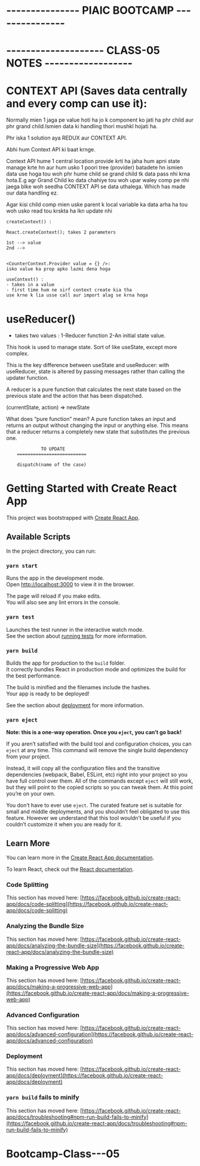 
# ---------------    PIAIC BOOTCAMP    ---------------
# --------------------  CLASS-05 NOTES  ------------------


CONTEXT API (Saves data centrally and every comp can use it):
============================================================

Normally mien 1 jaga pe value hoti ha jo k component ko jati ha phr child aur phr grand child.Ismien data ki handling thori mushkl hojati ha.

Phr iska 1 solution aya REDUX aur CONTEXT API.

Abhi hum Context API ki baat krnge.

Context API hume 1 central location provide krti ha jaha hum apni state manage krte hn aur hum usko 1 poori tree (provider) batadete hn ismien data use hoga tou woh phr hume child se grand child tk data pass nhi krna hota.E.g agr Grand Child ko data chahiye tou woh upar waley comp pe nhi jaega blke woh seedha CONTEXT API se data uthalega. Which has made our data handling ez.

Agar kisi child comp mien uske parent k local variable ka data arha ha tou woh usko read tou krskta ha lkn update nhi

	createContext() : 
	
	React.createContext(); takes 2 parameters 
	
	1st --> value
	2nd -->
	
	
	<CounterContext.Provider value = {} />:
	isko value ka prop apko lazmi dena hoga
	
	useContext() : 
	- takes in a value
	- first time hum ne sirf context create kia tha
	use krne k lia usse call aur import alag se krna hoga
	
	
useReducer()
==============================

- takes two values : 
 1-Reducer function
 2-An initial state value.

This hook is used to manage state. Sort of like useState, except more complex.

This is the key difference between useState and useReducer: with useReducer, state is altered by passing messages rather than calling the updater function.

A reducer is a pure function that calculates the next state based on the previous state and the action that has been dispatched.

(currentState, action) => newState

What does “pure function” mean? A pure function takes an input and returns an output without changing the input or anything else. This means that a reducer returns a completely new state that substitutes the previous one.
	
		
		         TO UPDATE
		==========================
		
		dispatch(name of the case)
	
	

# Getting Started with Create React App

This project was bootstrapped with [Create React App](https://github.com/facebook/create-react-app).

## Available Scripts

In the project directory, you can run:

### `yarn start`

Runs the app in the development mode.\
Open [http://localhost:3000](http://localhost:3000) to view it in the browser.

The page will reload if you make edits.\
You will also see any lint errors in the console.

### `yarn test`

Launches the test runner in the interactive watch mode.\
See the section about [running tests](https://facebook.github.io/create-react-app/docs/running-tests) for more information.

### `yarn build`

Builds the app for production to the `build` folder.\
It correctly bundles React in production mode and optimizes the build for the best performance.

The build is minified and the filenames include the hashes.\
Your app is ready to be deployed!

See the section about [deployment](https://facebook.github.io/create-react-app/docs/deployment) for more information.

### `yarn eject`

**Note: this is a one-way operation. Once you `eject`, you can’t go back!**

If you aren’t satisfied with the build tool and configuration choices, you can `eject` at any time. This command will remove the single build dependency from your project.

Instead, it will copy all the configuration files and the transitive dependencies (webpack, Babel, ESLint, etc) right into your project so you have full control over them. All of the commands except `eject` will still work, but they will point to the copied scripts so you can tweak them. At this point you’re on your own.

You don’t have to ever use `eject`. The curated feature set is suitable for small and middle deployments, and you shouldn’t feel obligated to use this feature. However we understand that this tool wouldn’t be useful if you couldn’t customize it when you are ready for it.

## Learn More

You can learn more in the [Create React App documentation](https://facebook.github.io/create-react-app/docs/getting-started).

To learn React, check out the [React documentation](https://reactjs.org/).

### Code Splitting

This section has moved here: [https://facebook.github.io/create-react-app/docs/code-splitting](https://facebook.github.io/create-react-app/docs/code-splitting)

### Analyzing the Bundle Size

This section has moved here: [https://facebook.github.io/create-react-app/docs/analyzing-the-bundle-size](https://facebook.github.io/create-react-app/docs/analyzing-the-bundle-size)

### Making a Progressive Web App

This section has moved here: [https://facebook.github.io/create-react-app/docs/making-a-progressive-web-app](https://facebook.github.io/create-react-app/docs/making-a-progressive-web-app)

### Advanced Configuration

This section has moved here: [https://facebook.github.io/create-react-app/docs/advanced-configuration](https://facebook.github.io/create-react-app/docs/advanced-configuration)

### Deployment

This section has moved here: [https://facebook.github.io/create-react-app/docs/deployment](https://facebook.github.io/create-react-app/docs/deployment)

### `yarn build` fails to minify

This section has moved here: [https://facebook.github.io/create-react-app/docs/troubleshooting#npm-run-build-fails-to-minify](https://facebook.github.io/create-react-app/docs/troubleshooting#npm-run-build-fails-to-minify)
# Bootcamp-Class---05
